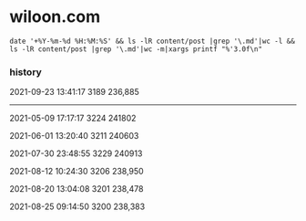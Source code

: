 # wiloon.com
    date '+%Y-%m-%d %H:%M:%S' && ls -lR content/post |grep '\.md'|wc -l && ls -lR content/post |grep '\.md'|wc -m|xargs printf "%'3.0f\n"

### history
2021-09-23 13:41:17
3189
236,885

---

2021-05-09 17:17:17
3224
241802

2021-06-01 13:20:40
3211
240603

2021-07-30 23:48:55
3229
240913

2021-08-12 10:24:30
3206
238,950

2021-08-20 13:04:08
3201
238,478

2021-08-25 09:14:50
3200
238,383
